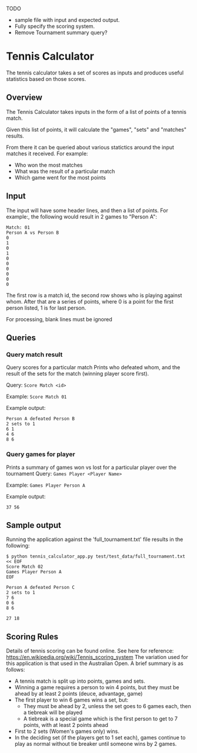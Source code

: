 TODO
- sample file with input and expected output.
- Fully specify the scoring system.
- Remove Tournament summary query?

# Tennis Calculator

The tennis calculator takes a set of scores as inputs and produces useful statistics based on those scores.

## Overview

The Tennis Calculator takes inputs in the form of a list of points of a tennis match. 

Given this list of points, it will calculate the "games", "sets" and "matches" results.

From there it can be queried about various statictics around the input matches it received. 
For example:
* Who won the most matches
* What was the result of a particular match
* Which game went for the most points

## Input

The input will have some header lines, and then a list of points. 
For example:, the following would result in 2 games to "Person A":

    Match: 01
    Person A vs Person B
    0
    1
    0
    1
    0
    0
    0
    0
    0
    0

    
The first row is a match id, the second row shows who is playing against whom.
After that are a series of points, where 0 is a point for the first person listed, 1 is for last person.


For processing, blank lines must be ignored

## Queries

### Query match result
Query scores for a particular match
Prints who defeated whom, and the result of the sets for the match (winning player score first).

Query: `Score Match <id>`

Example: `Score Match 01`

Example output:

    Person A defeated Person B
    2 sets to 1
    6 1
    4 6
    8 6
 
### Query games for player
Prints a summary of games won vs lost for a particular player over the tournament
Query: `Games Player <Player Name>`

Example: `Games Player Person A`

Example output:

    37 56

## Sample output
Running the application against the 'full_tournament.txt' file results in the following:

    $ python tennis_calculator_app.py test/test_data/full_tournament.txt << EOF
    Score Match 02
    Games Player Person A
    EOF
    
    Person A defeated Person C
    2 sets to 1
    7 6
    0 6
    8 6
    
    27 18
    


## Scoring Rules
Details of tennis scoring can be found online. See here for reference:  
https://en.wikipedia.org/wiki/Tennis_scoring_system
The variation used for this application is that used in the Australian Open. 
A brief summary is as follows:
* A tennis match is split up into points, games and sets.
* Winning a game requires a person to win 4 points, but they must be ahead by at least 2 points (deuce, advantage, game)
* The first player to win 6 games wins a set, but:
    * They must be ahead by 2, unless the set goes to 6 games each, then a tiebreak will be played
    * A tiebreak is a special game which is the first person to get to 7 points, with at least 2 points ahead
* First to 2 sets (Women's games only) wins.
* In the deciding set (if the players get to 1 set each), games continue to play as normal without tie breaker until someone wins by 2 games.

